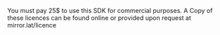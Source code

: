 You must pay 25$ to use this SDK for commercial purposes. A Copy of these licences can be found online or provided upon request at mirror.lat/licence
